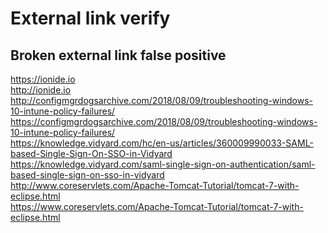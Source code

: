 # External link verify
## Broken external link false positive

https://ionide.io
<br> http://ionide.io
<br> http://configmgrdogsarchive.com/2018/08/09/troubleshooting-windows-10-intune-policy-failures/
<br> https://configmgrdogsarchive.com/2018/08/09/troubleshooting-windows-10-intune-policy-failures/
<br> https://knowledge.vidyard.com/hc/en-us/articles/360009990033-SAML-based-Single-Sign-On-SSO-in-Vidyard
<br> https://knowledge.vidyard.com/saml-single-sign-on-authentication/saml-based-single-sign-on-sso-in-vidyard
<br> http://www.coreservlets.com/Apache-Tomcat-Tutorial/tomcat-7-with-eclipse.html
<br> https://www.coreservlets.com/Apache-Tomcat-Tutorial/tomcat-7-with-eclipse.html
